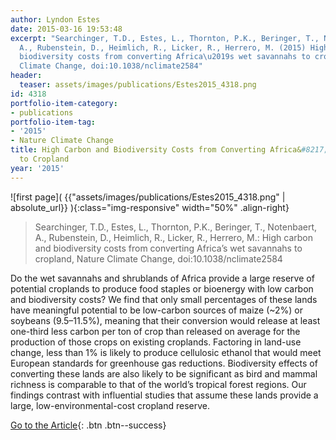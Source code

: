 ```yaml
---
author: Lyndon Estes
date: 2015-03-16 19:53:48
excerpt: "Searchinger, T.D., Estes, L., Thornton, P.K., Beringer, T., Notenbaert,
  A., Rubenstein, D., Heimlich, R., Licker, R., Herrero, M. (2015) High carbon and
  biodiversity costs from converting Africa\u2019s wet savannahs to cropland, Nature
  Climate Change, doi:10.1038/nclimate2584"
header:
  teaser: assets/images/publications/Estes2015_4318.png
id: 4318
portfolio-item-category:
- publications
portfolio-item-tag:
- '2015'
- Nature Climate Change
title: High Carbon and Biodiversity Costs from Converting Africa&#8217;s Wet Savannas
  to Cropland
year: '2015'
---
```


![first page]( {{"assets/images/publications/Estes2015_4318.png" | absolute_url}} ){:class="img-responsive" width="50%" .align-right}

> Searchinger, T.D., Estes, L., Thornton, P.K., Beringer, T., Notenbaert, A., Rubenstein, D., Heimlich, R., Licker, R., Herrero, M.: High carbon and biodiversity costs from converting Africa’s wet savannahs to cropland, Nature Climate Change, doi:10.1038/nclimate2584


Do the wet savannahs and shrublands of Africa provide a large reserve of potential croplands to produce food staples or bioenergy with low carbon and biodiversity costs? We find that only small percentages of these lands have meaningful potential to be low-carbon sources of maize (~2%) or soybeans (9.5–11.5%), meaning that their conversion would release at least one-third less carbon per ton of crop than released on average for the production of those crops on existing croplands. Factoring in land-use change, less than 1% is likely to produce cellulosic ethanol that would meet European standards for greenhouse gas reductions. Biodiversity effects of converting these lands are also likely to be significant as bird and mammal richness is comparable to that of the world’s tropical forest regions. Our findings contrast with influential studies that assume these lands provide a large, low-environmental-cost cropland reserve.


[Go to the Article](http://www.nature.com/nclimate/journal/vaop/ncurrent/full/nclimate2584.html#close){: .btn .btn--success}